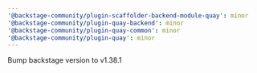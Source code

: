 ```yaml
---
'@backstage-community/plugin-scaffolder-backend-module-quay': minor
'@backstage-community/plugin-quay-backend': minor
'@backstage-community/plugin-quay-common': minor
'@backstage-community/plugin-quay': minor
---
```


Bump backstage version to v1.38.1
